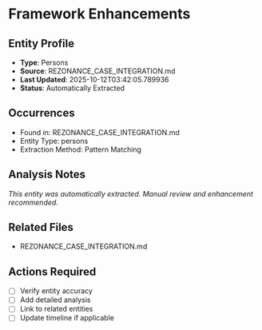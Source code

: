 # Framework Enhancements

## Entity Profile
- **Type**: Persons
- **Source**: REZONANCE_CASE_INTEGRATION.md
- **Last Updated**: 2025-10-12T03:42:05.789936
- **Status**: Automatically Extracted

## Occurrences
- Found in: REZONANCE_CASE_INTEGRATION.md
- Entity Type: persons
- Extraction Method: Pattern Matching

## Analysis Notes
*This entity was automatically extracted. Manual review and enhancement recommended.*

## Related Files
- REZONANCE_CASE_INTEGRATION.md

## Actions Required
- [ ] Verify entity accuracy
- [ ] Add detailed analysis
- [ ] Link to related entities
- [ ] Update timeline if applicable
